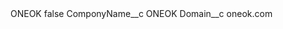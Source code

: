 <?xml version="1.0" encoding="UTF-8"?>
<CustomMetadata xmlns="http://soap.sforce.com/2006/04/metadata" xmlns:xsi="http://www.w3.org/2001/XMLSchema-instance" xmlns:xsd="http://www.w3.org/2001/XMLSchema">
    <label>ONEOK</label>
    <protected>false</protected>
    <values>
        <field>ComponyName__c</field>
        <value xsi:type="xsd:string">ONEOK</value>
    </values>
    <values>
        <field>Domain__c</field>
        <value xsi:type="xsd:string">oneok.com</value>
    </values>
</CustomMetadata>
